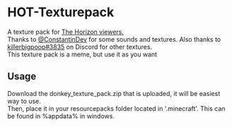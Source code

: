 # HOT-Texturepack
A texture pack for <a href="https://www.youtube.com/channel/UCfaJNgrumOdK3uQtw4gDxtA">The Horizon viewers.</a><br>
Thanks to <a href = "https://github.com/constantinDev">@ConstantinDev</a> for some sounds and textures. 
Also thanks to <a href = "https://discord.com/users/340899485486153728">killerbigpoop#3835</a> on Discord for other textures. <br>
This texture pack is a meme, but use it as you want
<h2>Usage</h2>
Download the donkey_texture_pack.zip that is uploaded, it will be easiest way to use. <br>
Then, place it in your resourcepacks folder located in '.minecraft'. This can be found in %appdata% in windows.

